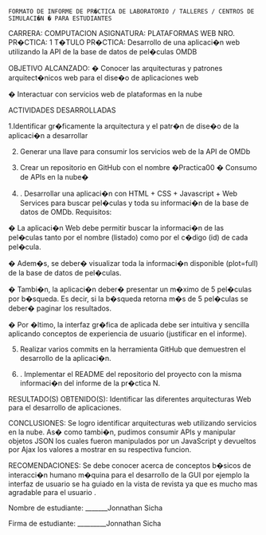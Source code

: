 
 	FORMATO DE INFORME DE PR�CTICA DE LABORATORIO / TALLERES / CENTROS DE SIMULACI�N � PARA ESTUDIANTES

CARRERA: COMPUTACION	ASIGNATURA: PLATAFORMAS WEB
NRO. PR�CTICA:	1	T�TULO PR�CTICA: Desarrollo de una aplicaci�n web utilizando la API de la base de datos de pel�culas OMDB

OBJETIVO ALCANZADO:
� Conocer las arquitecturas y patrones arquitect�nicos web para el dise�o de aplicaciones web 

� Interactuar con servicios web de plataformas en la nube

ACTIVIDADES DESARROLLADAS

1.Identificar gr�ficamente la arquitectura y el patr�n de dise�o de la aplicaci�n a desarrollar

2. Generar una llave para consumir los servicios web de la API de OMDb

3. Crear un repositorio en GitHub con el nombre �Practica00 � Consumo de APIs en la nube�

4. . Desarrollar una aplicaci�n con HTML + CSS + Javascript + Web Services para buscar pel�culas y toda su informaci�n de la base de datos de OMDb.
Requisitos:

� La aplicaci�n Web debe permitir buscar la informaci�n de las pel�culas tanto por el nombre (listado) como
por el c�digo (id) de cada pel�cula.

� Adem�s, se deber� visualizar toda la informaci�n disponible (plot=full) de la base de datos de pel�culas.

� Tambi�n, la aplicaci�n deber� presentar un m�ximo de 5 pel�culas por b�squeda. Es decir, si la b�squeda
retorna m�s de 5 pel�culas se deber� paginar los resultados.

� Por �ltimo, la interfaz gr�fica de aplicada debe ser intuitiva y sencilla aplicando conceptos de experiencia
de usuario (justificar en el informe).

5. Realizar varios commits en la herramienta GitHub que demuestren el desarrollo de la aplicaci�n.

6. . Implementar el README del repositorio del proyecto con la misma informaci�n del informe de la pr�ctica
N.

RESULTADO(S) OBTENIDO(S):
Identificar las diferentes arquitecturas Web para el desarrollo de aplicaciones.

CONCLUSIONES:
Se logro identificar arquitecturas web utilizando servicios en la nube. As� como tambi�n, pudimos consumir APIs y manipular objetos JSON los cuales fueron manipulados por un JavaScript y devueltos por Ajax los valores a mostrar en su respectiva funcion.

RECOMENDACIONES:
Se debe conocer acerca de conceptos b�sicos de interacci�n humano m�quina para el desarrollo de la GUI por ejemplo la interfaz de usuario se ha guiado en la vista de revista ya que es mucho mas agradable para el usuario .

Nombre de estudiante: _______Jonnathan Sicha

Firma de estudiante: _________Jonnathan Sicha
